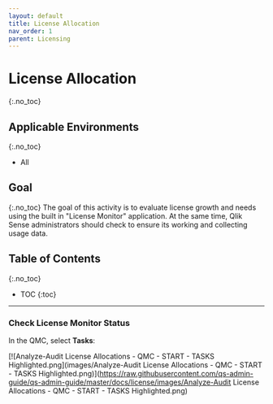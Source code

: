 ```yaml
---
layout: default
title: License Allocation
nav_order: 1
parent: Licensing
---
```


# License Allocation <i class="fas fa-tools fa-xs" title="Tooling | Pre-Built Solutions"></i> <i class="fas fa-dolly-flatbed fa-xs" title="Shipped | Native Capability"></i> 
{:.no_toc}

## Applicable Environments 
{:.no_toc}
- All

## Goal
{:.no_toc}
The goal of this activity is to evaluate license growth and needs using the built in "License Monitor" application. At the same time, Qlik Sense administrators should check to ensure its working and collecting usage data. 

## Table of Contents
{:.no_toc}

* TOC
{:toc}
-------------------------

### Check License Monitor Status <i class="fas fa-dolly-flatbed fa-xs" title="Shipped | Native Capability"></i> 

In the QMC, select **Tasks**:

[![Analyze-Audit License Allocations - QMC - START - TASKS Highlighted.png](images/Analyze-Audit License Allocations - QMC - START - TASKS Highlighted.png)](https://raw.githubusercontent.com/qs-admin-guide/qs-admin-guide/master/docs/license/images/Analyze-Audit License Allocations - QMC - START - TASKS Highlighted.png)


